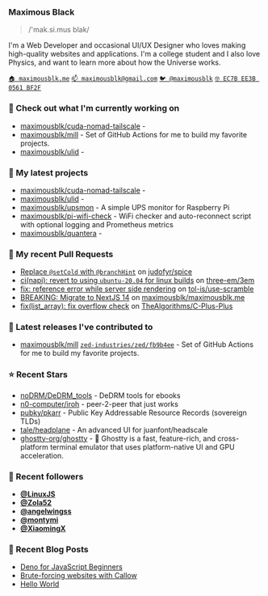 ### Maximous Black

> /'mak.si.mus blak/

I'm a Web Developer and occasional UI/UX Designer who loves making high-quality websites and applications. I'm a college
student and I also love Physics, and want to learn more about how the Universe works.

[`🏠 maximousblk.me`](https://maximousblk.me/)
[`📫 maximousblk@gmail.com`](mailto:maximousblk@gmail.com)
[`🐦 @maximousblk`](https://twitter.com/maximousblk)
[`🤓 EC7B EE3B 0561 BF2F`](https://keybase.io/maximousblk/pgp_keys.asc)

### 👷 Check out what I'm currently working on

- [maximousblk/cuda-nomad-tailscale](https://github.com/maximousblk/cuda-nomad-tailscale) - 
- [maximousblk/mill](https://github.com/maximousblk/mill) - Set of GitHub Actions for me to build my favorite projects.
- [maximousblk/ulid](https://github.com/maximousblk/ulid) - 

### 🌱 My latest projects

- [maximousblk/cuda-nomad-tailscale](https://github.com/maximousblk/cuda-nomad-tailscale) - 
- [maximousblk/ulid](https://github.com/maximousblk/ulid) - 
- [maximousblk/upsmon](https://github.com/maximousblk/upsmon) - A simple UPS monitor for Raspberry Pi
- [maximousblk/pi-wifi-check](https://github.com/maximousblk/pi-wifi-check) - WiFi checker and auto-reconnect script with optional logging and Prometheus metrics
- [maximousblk/quantera](https://github.com/maximousblk/quantera) - 

### 🔨 My recent Pull Requests

- [Replace `@setCold` with `@branchHint`](https://github.com/judofyr/spice/pull/13) on [judofyr/spice](https://github.com/judofyr/spice)
- [ci(napi): revert to using `ubuntu-20.04` for linux builds](https://github.com/three-em/3em/pull/227) on [three-em/3em](https://github.com/three-em/3em)
- [fix: reference error while server side rendering](https://github.com/tol-is/use-scramble/pull/3) on [tol-is/use-scramble](https://github.com/tol-is/use-scramble)
- [BREAKING: Migrate to NextJS 14](https://github.com/maximousblk/maximousblk.me/pull/568) on [maximousblk/maximousblk.me](https://github.com/maximousblk/maximousblk.me)
- [fix(list_array): fix overflow check](https://github.com/TheAlgorithms/C-Plus-Plus/pull/1983) on [TheAlgorithms/C-Plus-Plus](https://github.com/TheAlgorithms/C-Plus-Plus)

### 🔭 Latest releases I've contributed to

- [maximousblk/mill](https://github.com/maximousblk/mill) [`zed-industries/zed/fb9b4ee`](https://github.com/maximousblk/mill/releases/tag/zed-industries/zed/fb9b4ee) - Set of GitHub Actions for me to build my favorite projects.

### ⭐ Recent Stars

- [noDRM/DeDRM_tools](https://github.com/noDRM/DeDRM_tools) - DeDRM tools for ebooks
- [n0-computer/iroh](https://github.com/n0-computer/iroh) - peer-2-peer that just works
- [pubky/pkarr](https://github.com/pubky/pkarr) - Public Key Addressable Resource Records (sovereign TLDs)
- [tale/headplane](https://github.com/tale/headplane) - An advanced UI for juanfont/headscale
- [ghostty-org/ghostty](https://github.com/ghostty-org/ghostty) - 👻 Ghostty is a fast, feature-rich, and cross-platform terminal emulator that uses platform-native UI and GPU acceleration.

### 💖 Recent followers

- [**@LinuxJS**](https://github.com/LinuxJS)
- [**@Zola52**](https://github.com/Zola52)
- [**@angelwingss**](https://github.com/angelwingss)
- [**@montymi**](https://github.com/montymi)
- [**@XiaomingX**](https://github.com/XiaomingX)

### 📰 Recent Blog Posts

- [Deno for JavaScript Beginners](https://maximousblk.me/posts/deno-for-javascript-beginners)
- [Brute-forcing websites with Callow](https://maximousblk.me/posts/brute-forcing-websites-with-callow)
- [Hello World](https://maximousblk.me/posts/hello-world)
